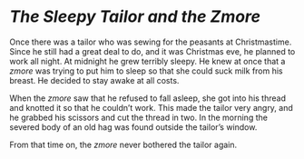 # ***The Sleepy Tailor and the Zmore***



Once there was a tailor who was sewing for the peasants at Christmastime. Since he still had a great deal to do, and it was Christmas eve, he planned to work all night. At midnight he grew terribly sleepy. He knew at once that a *zmore* was trying to put him to sleep so that she could suck milk from his breast. He decided to stay awake at all costs.

When the *zmore* saw that he refused to fall asleep, she got into his thread and knotted it so that he couldn’t work. This made the tailor very angry, and he grabbed his scissors and cut the thread in two. In the morning the severed body of an old hag was found outside the tailor’s window.

From that time on, the *zmore* never bothered the tailor again.